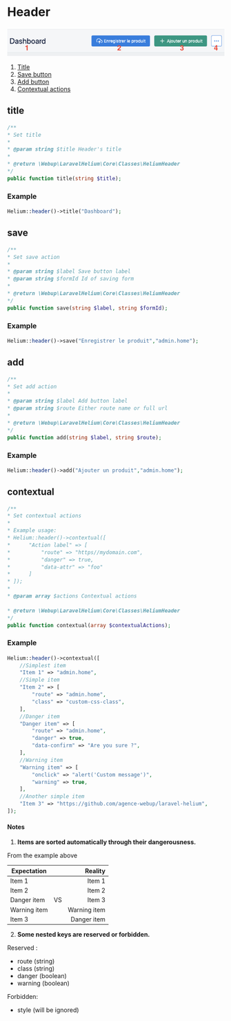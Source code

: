 # Header

![Preview](../public/img/header.png)

1) [Title](#title)
2) [Save button](#save)
3) [Add button](#add)
4) [Contextual actions](#contextual)



## title
```php
/**
* Set title
*
* @param string $title Header's title
*
* @return \Webup\LaravelHelium\Core\Classes\HeliumHeader
*/
public function title(string $title);
```
### Example
```php
Helium::header()->title("Dashboard");
```



## save
```php
/**
* Set save action
*
* @param string $label Save button label
* @param string $formId Id of saving form
*
* @return \Webup\LaravelHelium\Core\Classes\HeliumHeader
*/
public function save(string $label, string $formId);
```
### Example
```php
Helium::header()->save("Enregistrer le produit","admin.home");
```



## add
```php
/**
* Set add action
*
* @param string $label Add button label
* @param string $route Either route name or full url
*
* @return \Webup\LaravelHelium\Core\Classes\HeliumHeader
*/
public function add(string $label, string $route);
```
### Example
```php
Helium::header()->add("Ajouter un produit","admin.home");
```



## contextual
```php
/**
* Set contextual actions
*
* Example usage:
* Helium::header()->contextual([
*      "Action label" => [
*          "route" => "https//mydomain.com",
*          "danger" => true,
*          "data-attr" => "foo"
*      ]
* ]);
*
* @param array $actions Contextual actions

* @return \Webup\LaravelHelium\Core\Classes\HeliumHeader
*/
public function contextual(array $contextualActions);
```

### Example
```php
Helium::header()->contextual([
    //Simplest item
    "Item 1" => "admin.home",
    //Simple item
    "Item 2" => [
        "route" => "admin.home",
        "class" => "custom-css-class",
    ],
    //Danger item
    "Danger item" => [
        "route" => "admin.home",
        "danger" => true,
        "data-confirm" => "Are you sure ?",
    ],
    //Warning item
    "Warning item" => [
        "onclick" => "alert('Custom message')",
        "warning" => true,
    ],
    //Another simple item
    "Item 3" => "https://github.com/agence-webup/laravel-helium",
]);
```
#### Notes

1) **Items are sorted automatically through their dangerousness.**

From the example above

| Expectation   |               |  Reality     |
| ------------- |:-------------:| ------------:|
| Item 1        |               | Item 1       |
| Item 2        |               | Item 2       |
| Danger item   |       VS      | Item 3       |
| Warning item  |               | Warning item |
| Item 3        |               | Danger item  |


2) **Some nested keys are reserved or forbidden.**

Reserved : 
- route (string)
- class (string)
- danger (boolean)
- warning (boolean)

Forbidden:
- style (will be ignored)

